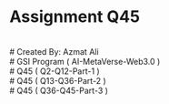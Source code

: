 # Assignment Q45
<br>
# Created By: Azmat Ali
<br>
# GSI Program ( AI-MetaVerse-Web3.0 )
<br>
# Q45 ( Q2-Q12-Part-1 )
<br>
# Q45 ( Q13-Q36-Part-2 )
<br>
# Q45 ( Q36-Q45-Part-3 )
